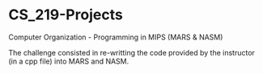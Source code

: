 # CS_219-Projects
Computer Organization - Programming in MIPS (MARS &amp; NASM)

The challenge consisted in re-writting the code provided by the instructor (in a cpp file) into MARS and NASM. 
